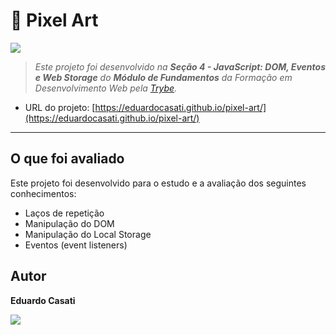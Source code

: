# 🎨 Pixel Art
<img src="https://img.shields.io/badge/JavaScript-F7DF1E?style=for-the-badge&logo=javascript&logoColor=black">

> _Este projeto foi desenvolvido na **Seção 4 - JavaScript: DOM, Eventos e Web Storage** do **Módulo de Fundamentos** da Formação em Desenvolvimento Web pela [Trybe](https://www.betrybe.com/)._

- URL do projeto: [https://eduardocasati.github.io/pixel-art/](https://eduardocasati.github.io/pixel-art/)

---

## O que foi avaliado

Este projeto foi desenvolvido para o estudo e a avaliação dos seguintes conhecimentos:
- Laços de repetição
- Manipulação do DOM
- Manipulação do Local Storage
- Eventos (event listeners)

## Autor

**Eduardo Casati**

[<img src="https://img.shields.io/badge/LinkedIn-0077B5?style=for-the-badge&logo=linkedin&logoColor=white">](https://www.linkedin.com/in/eduardo-casati/)
